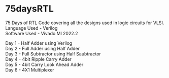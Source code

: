 # 75daysRTL
75 Days of RTL Code covering all the designs used in logic circuits for VLSI.
<br>
Language Used - Verilog 
<br>
Software Used - Vivado Ml 2022.2

Day 1 - Half Adder using Verilog
<br>
Day 2 - Full Adder using Half Adder
<br>
Day 3 - Full Subtractor using Half Saubtractor
<br>
Day 4 - 4bit Ripple Carry Adder
<br>
Day 5 - 4bit Carry Look Ahead Adder
<br>
Day 6 - 4X1 Multiplexer
